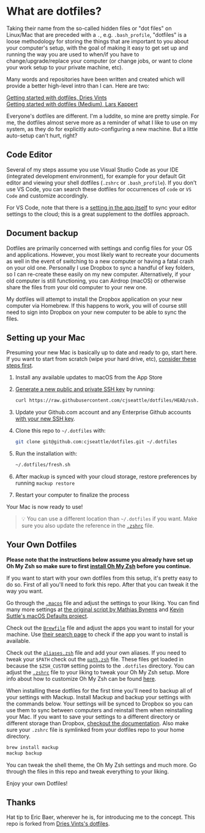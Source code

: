 # What are dotfiles?

Taking their name from the so-called hidden files or "dot files" on Linux/Mac that are preceded with a `.`, e.g. `.bash_profile`, "dotfiles" is a loose methodology for storing the things that are important to you about your computer's setup, with the goal of making it easy to get set up and running the way you are used to when/if you have to change/upgrade/replace your computer (or change jobs, or want to clone your work setup to your private machine, etc).

Many words and repositories have been written and created which will provide a better high-level intro than I can. Here are two:

[Getting started with dotfiles, Dries Vints](https://driesvints.com/blog/getting-started-with-dotfiles)  
[Getting started with dotfiles (Medium), Lars Kappert](https://medium.com/@webprolific/getting-started-with-dotfiles-43c3602fd789)  

Everyone's dotfiles are different. I'm a luddite, so mine are pretty simple. For me, the dotfiles almost serve more as a reminder of what I like to use on my system, as they do for explicitly auto-configuring a new machine. But a little auto-setup can't hurt, right?

## Code Editor

Several of my steps assume you use Visual Studio Code as your IDE (integrated development environment), for example for your default Git editor and viewing your shell dotfiles (`.zshrc` or `.bash_profile`). If you don't use VS Code, you can search these dotfiles for occurrences of `code` or `VS Code` and customize accordingly. 

For VS Code, note that there is a [setting in the app itself](https://code.visualstudio.com/docs/editor/settings-sync) to sync your editor settings to the cloud; this is a great supplement to the dotfiles approach. 

## Document backup

Dotfiles are primarily concerned with settings and config files for your OS and applications. However, you most likely want to recreate your documents as well in the event of switching to a new computer or having a fatal crash on your old one. Personally I use Dropbox to sync a handful of key folders, so I can re-create these easily on my new computer. Alternatively, if your old computer is still functioning, you can Airdrop (macOS) or otherwise share the files from your old computer to your new one. 

My dotfiles will attempt to install the Dropbox application on your new computer via Homebrew. If this happens to work, you will of course still need to sign into Dropbox on your new computer to be able to sync the files. 

## Setting up your Mac

Presuming your new Mac is basically up to date and ready to go, start here. If you want to start from scratch (wipe your hard drive, etc), [consider these steps first](https://github.com/driesvints/dotfiles#a-fresh-macos-setup).

1. Install any available updates to macOS from the App Store
1. [Generate a new public and private SSH key](https://docs.github.com/en/github/authenticating-to-github/generating-a-new-ssh-key-and-adding-it-to-the-ssh-agent) by running:

   ```zsh
   curl https://raw.githubusercontent.com/cjseattle/dotfiles/HEAD/ssh.sh | sh -s "<your-email-address>"
   ```

1. Update your Github.com account and any Enterprise Github accounts [with your new SSH key](https://docs.github.com/en/authentication/connecting-to-github-with-ssh/adding-a-new-ssh-key-to-your-github-account). 

1. Clone this repo to `~/.dotfiles` with:

    ```zsh
    git clone git@github.com:cjseattle/dotfiles.git ~/.dotfiles
    ```

1. Run the installation with:

    ```zsh
    ~/.dotfiles/fresh.sh
    ```

1. After mackup is synced with your cloud storage, restore preferences by running `mackup restore`
1. Restart your computer to finalize the process

Your Mac is now ready to use!

> 💡 You can use a different location than `~/.dotfiles` if you want. Make sure you also update the reference in the [`.zshrc`](./.zshrc#L2) file.

## Your Own Dotfiles

**Please note that the instructions below assume you already have set up Oh My Zsh so make sure to first [install Oh My Zsh](https://github.com/robbyrussell/oh-my-zsh#getting-started) before you continue.**

If you want to start with your own dotfiles from this setup, it's pretty easy to do so. First of all you'll need to fork this repo. After that you can tweak it the way you want.

Go through the [`.macos`](./.macos) file and adjust the settings to your liking. You can find many more settings at [the original script by Mathias Bynens](https://github.com/mathiasbynens/dotfiles/blob/master/.macos) and [Kevin Suttle's macOS Defaults project](https://github.com/kevinSuttle/MacOS-Defaults).

Check out the [`Brewfile`](./Brewfile) file and adjust the apps you want to install for your machine. Use [their search page](https://caskroom.github.io/search) to check if the app you want to install is available.

Check out the [`aliases.zsh`](./aliases.zsh) file and add your own aliases. If you need to tweak your `$PATH` check out the [`path.zsh`](./path.zsh) file. These files get loaded in because the `$ZSH_CUSTOM` setting points to the `.dotfiles` directory. You can adjust the [`.zshrc`](./.zshrc) file to your liking to tweak your Oh My Zsh setup. More info about how to customize Oh My Zsh can be found [here](https://github.com/robbyrussell/oh-my-zsh/wiki/Customization).

When installing these dotfiles for the first time you'll need to backup all of your settings with Mackup. Install Mackup and backup your settings with the commands below. Your settings will be synced to Dropbox so you can use them to sync between computers and reinstall them when reinstalling your Mac. If you want to save your settings to a different directory or different storage than Dropbox, [checkout the documentation](https://github.com/lra/mackup/blob/master/doc/README.md#storage). Also make sure your `.zshrc` file is symlinked from your dotfiles repo to your home directory. 

```zsh
brew install mackup
mackup backup
```

You can tweak the shell theme, the Oh My Zsh settings and much more. Go through the files in this repo and tweak everything to your liking.

Enjoy your own Dotfiles!

## Thanks

Hat tip to Eric Baer, wherever he is, for introducing me to the concept. This repo is forked from [Dries Vints's dotfiles](https://github.com/driesvints/dotfiles).
